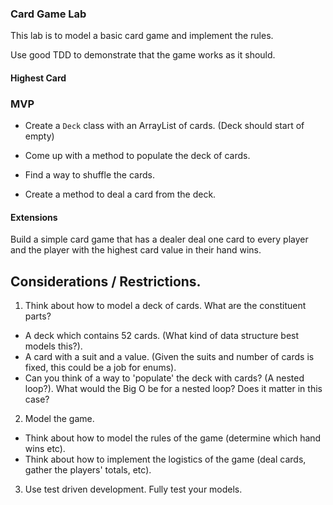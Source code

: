 ### Card Game Lab

This lab is to model a basic card game and implement the rules.

Use good TDD to demonstrate that the game works as it should.

####  Highest Card

### MVP

* Create a `Deck` class with an ArrayList of cards. (Deck should start of empty)

* Come up with a method to populate the deck of cards.

* Find a way to shuffle the cards.

* Create a method to deal a card from the deck.

#### Extensions

Build a simple card game that has a dealer deal one card to every player and the player with the highest card value in their hand wins.


## Considerations / Restrictions.

1. Think about how to model a deck of cards. What are the constituent parts?
 - A deck which contains 52 cards. (What kind of data structure best models this?).
 - A card with a suit and a value. (Given the suits and number of cards is fixed, this could be a job for enums).
 - Can you think of a way to 'populate' the deck with cards? (A nested loop?). What would the Big O be for a nested loop? Does it matter in this case?

2. Model the game.
 - Think about how to model the rules of the game (determine which hand wins etc).
 - Think about how to implement the logistics of the game (deal cards, gather the players' totals, etc).

3. Use test driven development. Fully test your models.
